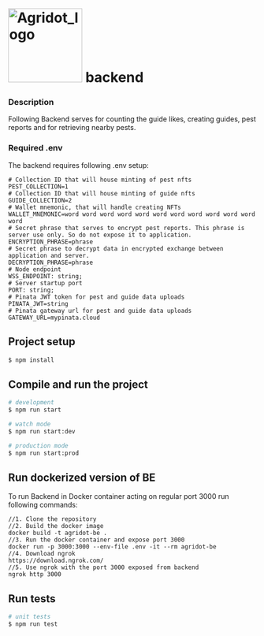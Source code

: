 # <img width="150" alt="Agridot_logo" src="https://github.com/user-attachments/assets/c906eba6-8122-4f3b-83f5-8ecb04f326ef"> backend

### Description

Following Backend serves for counting the guide likes, creating guides, pest reports and for retrieving nearby pests.

### Required .env
The backend requires following .env setup:
```
# Collection ID that will house minting of pest nfts
PEST_COLLECTION=1
# Collection ID that will house minting of guide nfts
GUIDE_COLLECTION=2
# Wallet mnemonic, that will handle creating NFTs
WALLET_MNEMONIC=word word word word word word word word word word word word
# Secret phrase that serves to encrypt pest reports. This phrase is server use only. So do not expose it to application.
ENCRYPTION_PHRASE=phrase
# Secret phrase to decrypt data in encrypted exchange between application and server.
DECRYPTION_PHRASE=phrase 
# Node endpoint
WSS_ENDPOINT: string;
# Server startup port
PORT: string;
# Pinata JWT token for pest and guide data uploads
PINATA_JWT=string
# Pinata gateway url for pest and guide data uploads
GATEWAY_URL=mypinata.cloud
```

## Project setup

```bash
$ npm install
```

## Compile and run the project

```bash
# development
$ npm run start

# watch mode
$ npm run start:dev

# production mode
$ npm run start:prod
```

## Run dockerized version of BE
To run Backend in Docker container acting on regular port 3000 run following commands:
```
//1. Clone the repository
//2. Build the docker image
docker build -t agridot-be .
//3. Run the docker container and expose port 3000
docker run -p 3000:3000 --env-file .env -it --rm agridot-be 
//4. Download ngrok
https://download.ngrok.com/
//5. Use ngrok with the port 3000 exposed from backend
ngrok http 3000
```

## Run tests

```bash
# unit tests
$ npm run test
```
